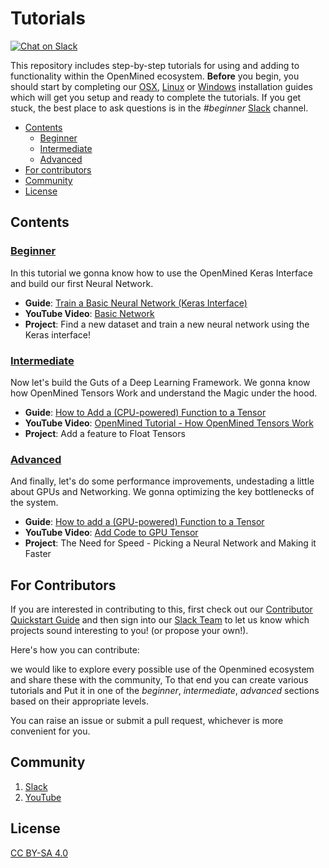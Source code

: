 # Tutorials
[![Chat on Slack](https://img.shields.io/badge/chat-on%20slack-7A5979.svg)](https://openmined.slack.com/messages/beginner)

This repository includes step-by-step tutorials for using and adding to functionality within the OpenMined ecosystem. **Before** you begin, you should start by completing our [OSX](https://github.com/OpenMined/tutorials/blob/master/installation/OSX.markdown), [Linux](https://github.com/OpenMined/tutorials/blob/master/installation/ubuntu.markdown) or [Windows](https://github.com/OpenMined/tutorials/blob/master/installation/Windows.markdown) installation guides which will get you setup and ready to complete the tutorials. If you get stuck, the best place to ask questions is in the *#beginner* [Slack](https://openmined.slack.com/) channel.

<!-- TOC depthFrom:2 -->

- [Contents](#contents)
    - [Beginner](#Beginner)
    - [Intermediate](#Intermediate)
    - [Advanced](#Advanced)
- [For contributors](#For-Contributors)
- [Community](#Community)
- [License](#License)


## Contents

### [Beginner](https://github.com/OpenMined/tutorials/tree/master/beginner)
In this tutorial we gonna know how to use the OpenMined Keras Interface and build our first Neural Network.

- **Guide**: [Train a Basic Neural Network (Keras Interface)](https://github.com/OpenMined/tutorials/blob/master/beginner/Keras%20Neural%20Net.ipynb)
- **YouTube Video**: [Basic Network](https://youtu.be/Zq4onPm-h2I)
- **Project**: Find a new dataset and train a new neural network using the Keras interface!

### [Intermediate]()
Now let's build the Guts of a Deep Learning Framework. We gonna know how OpenMined Tensors Work and understand the Magic under the hood.

- **Guide**: [How to Add a (CPU-powered) Function to a Tensor](https://github.com/OpenMined/tutorials/blob/master/intermediate/adding-a-new-tensor.markdown)
- **YouTube Video**: [OpenMined Tutorial - How OpenMined Tensors Work](https://youtu.be/up0BcCN0aDs)
- **Project**: Add a feature to Float Tensors

### [Advanced]()
And finally, let's do some performance improvements, undestading a little about GPUs and Networking. We gonna optimizing the key bottlenecks of the system.

- **Guide**: [How to add a (GPU-powered) Function to a Tensor](https://github.com/OpenMined/tutorials/blob/master/advanced/gpu_functionality.markdown)
- **YouTube Video**: [Add Code to GPU Tensor](https://youtu.be/g9UaQktlp5A)
- **Project**: The Need for Speed - Picking a Neural Network and Making it Faster

## For Contributors

If you are interested in contributing to this, first check out our [Contributor Quickstart Guide](https://github.com/OpenMined/Docs/blob/master/contributing/quickstart.md) and then sign into our [Slack Team](https://openmined.slack.com/) to let us know which projects sound interesting to you! (or propose your own!).

Here's how you can contribute:

we would like to explore every possible use of the Openmined ecosystem and share these with the community, To that end you can create various tutorials and Put it in one of the _beginner_, _intermediate_, _advanced_  sections based on their appropriate levels.

You can raise an issue or submit a pull request, whichever is more convenient for you.

## Community

1. [Slack](https://openmined.slack.com/)
2. [YouTube](https://www.youtube.com/channel/UCzoUqDE_OzYo6lGXtsEbOxQ)

## License

[CC BY-SA 4.0](https://creativecommons.org/licenses/by-sa/4.0/)
